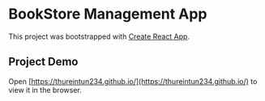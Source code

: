 # BookStore Management App

This project was bootstrapped with [Create React App](https://github.com/facebook/create-react-app).

## Project Demo

Open [https://thureintun234.github.io/](https://thureintun234.github.io/) to view it in the browser.
